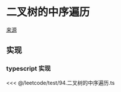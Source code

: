 # 二叉树的中序遍历
[来源](https://leetcode.cn/problems/binary-tree-inorder-traversal/)

## 实现

### typescript 实现

<<< @/leetcode/test/94.二叉树的中序遍历.ts


